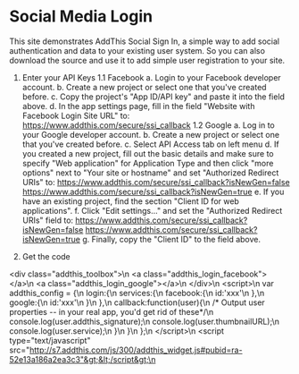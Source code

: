 Social Media Login
=======================================

This site demonstrates AddThis Social Sign In, a simple way to add social authentication and data to your existing user system. So you can also download the source and use it to add simple user registration to your site.

1. Enter your API Keys
1.1 Facebook
    a. Login to your Facebook developer account.
    b. Create a new project or select one that you've created before.
    c. Copy the project's "App ID/API key" and paste it into the field above.
    d. In the app settings page, fill in the field "Website with Facebook Login Site URL" to:
      https://www.addthis.com/secure/ssi_callback
1.2 Google
    a. Log in to your Google developer account.
    b. Create a new project or select one that you've created before.
    c. Select API Access tab on left menu
    d. If you created a new project, fill out the basic details and make sure to specify "Web application" for Application        Type and then click "more options" next to "Your site or hostname" and set "Authorized Redirect URIs" to:         https://www.addthis.com/secure/ssi_callback?isNewGen=false
https://www.addthis.com/secure/ssi_callback?isNewGen=true
    e. If you have an existing project, find the section "Client ID for web applications".
    f. Click "Edit settings..." and set the "Authorized Redirect URIs" field to:   https://www.addthis.com/secure/ssi_callback?isNewGen=false
https://www.addthis.com/secure/ssi_callback?isNewGen=true
    g. Finally, copy the "Client ID" to the field above.

2. Get the code

&lt;div class="addthis_toolbox"&gt;\n
&lt;a class="addthis_login_facebook"&gt;&lt;/a&gt;\n
&lt;a class="addthis_login_google"&gt;&lt;/a&gt;\n
&lt;/div&gt;\n
&lt;script&gt;\n
var addthis_config = {\n
        login:{\n
                services:{\n
                        facebook:{\n
                                id:'xxx'\n
                        },\n
                        google:{\n
                                id:'xxx'\n
                        }\n
                },\n
                callback:function(user){\n
                        /* Output user properties -- in your real app, you'd get rid of these*/\n
                        console.log(user.addthis_signature);\n
                        console.log(user.thumbnailURL);\n
                        console.log(user.service);\n
                }\n
        }\n
};\n
&lt;/script&gt;\n
&lt;script type="text/javascript" src="http://s7.addthis.com/js/300/addthis_widget.js#pubid=ra-52e13a186a2ea3c3"&gt;&lt;/script&gt;\n
